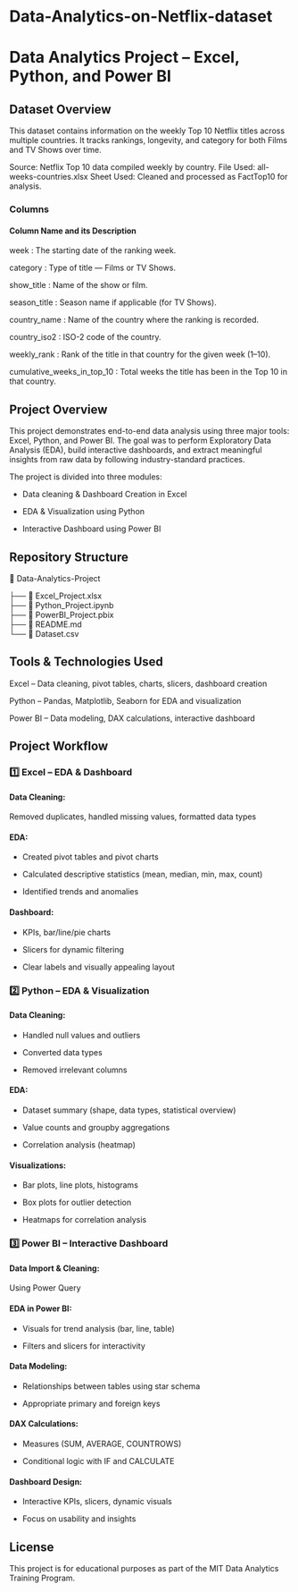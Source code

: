 # Data-Analytics-on-Netflix-dataset
# Data Analytics Project – Excel, Python, and Power BI

## Dataset Overview
This dataset contains information on the weekly Top 10 Netflix titles across multiple countries. It tracks rankings, longevity, and category for both Films and TV Shows over time.

Source: Netflix Top 10 data compiled weekly by country.
File Used: all-weeks-countries.xlsx
Sheet Used: Cleaned and processed as FactTop10 for analysis.

### Columns
#### Column Name	    and its             Description

week	:                        The starting date of the ranking week.

category	:                    Type of title — Films or TV Shows.

show_title	 :                 Name of the show or film.

season_title 	:                Season name if applicable (for TV Shows).

country_name	 :               Name of the country where the ranking is recorded.

country_iso2	  :              ISO-2 code of the country.

weekly_rank	  :                Rank of the title in that country for the given week (1–10).

cumulative_weeks_in_top_10	:  Total weeks the title has been in the Top 10 in that country.


## Project Overview
This project demonstrates end-to-end data analysis using three major tools: Excel, Python, and Power BI.
The goal was to perform Exploratory Data Analysis (EDA), build interactive dashboards, and extract meaningful insights from raw data by following industry-standard practices.

The project is divided into three modules:

+ Data cleaning & Dashboard Creation in Excel

+ EDA & Visualization using Python

+ Interactive Dashboard using Power BI

## Repository Structure
📁 Data-Analytics-Project

 ├── 📄 Excel_Project.xlsx      
 ├── 📄 Python_Project.ipynb     
 ├── 📄 PowerBI_Project.pbix     
 ├── 📄 README.md                
 └── 📄 Dataset.csv    

## Tools & Technologies Used
Excel – Data cleaning, pivot tables, charts, slicers, dashboard creation

Python – Pandas, Matplotlib, Seaborn for EDA and visualization

Power BI – Data modeling, DAX calculations, interactive dashboard

## Project Workflow
### 1️⃣ Excel – EDA & Dashboard
#### Data Cleaning: 
Removed duplicates, handled missing values, formatted data types

#### EDA:

- Created pivot tables and pivot charts

- Calculated descriptive statistics (mean, median, min, max, count)

- Identified trends and anomalies

#### Dashboard:

- KPIs, bar/line/pie charts

- Slicers for dynamic filtering

- Clear labels and visually appealing layout

### 2️⃣ Python – EDA & Visualization
#### Data Cleaning:

- Handled null values and outliers

- Converted data types

- Removed irrelevant columns

#### EDA:

- Dataset summary (shape, data types, statistical overview)

- Value counts and groupby aggregations

- Correlation analysis (heatmap)

#### Visualizations:

- Bar plots, line plots, histograms

- Box plots for outlier detection

- Heatmaps for correlation analysis

### 3️⃣ Power BI – Interactive Dashboard
#### Data Import & Cleaning: 
Using Power Query

#### EDA in Power BI:

- Visuals for trend analysis (bar, line, table)

- Filters and slicers for interactivity

#### Data Modeling:

- Relationships between tables using star schema

- Appropriate primary and foreign keys

#### DAX Calculations:

- Measures (SUM, AVERAGE, COUNTROWS)

- Conditional logic with IF and CALCULATE

#### Dashboard Design:

- Interactive KPIs, slicers, dynamic visuals

- Focus on usability and insights

## License
This project is for educational purposes as part of the MIT Data Analytics Training Program.
